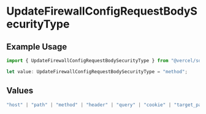 # UpdateFirewallConfigRequestBodySecurityType

## Example Usage

```typescript
import { UpdateFirewallConfigRequestBodySecurityType } from "@vercel/sdk/models/operations/updatefirewallconfig.js";

let value: UpdateFirewallConfigRequestBodySecurityType = "method";
```

## Values

```typescript
"host" | "path" | "method" | "header" | "query" | "cookie" | "target_path" | "ip_address" | "region" | "protocol" | "scheme" | "environment" | "user_agent" | "geo_continent" | "geo_country" | "geo_country_region" | "geo_city" | "geo_as_number" | "ja4_digest" | "ja3_digest" | "rate_limit_api_id"
```